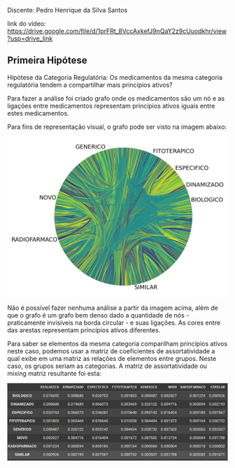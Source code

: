 Discente: Pedro Henrique da Silva Santos

link do vídeo: [https://drive.google.com/file/d/1prFRt_8VccAxkefJ9nQaY2z9cUuodkhr/view?usp=drive_link
](https://drive.google.com/file/d/1prFRt_8VccAxkefJ9nQaY2z9cUuodkhr/view?usp=drive_link)

## Primeira Hipótese
Hipótese da Categoria Regulatória: Os medicamentos da mesma categoria regulatória tendem a compartilhar mais princípios ativos?

Para fazer a análise foi criado grafo onde os medicamentos são um nó e as ligações entre medicamentos representam princípios atívos iguais entre estes medicamentos.

Para fins de representação visual, o grafo pode ser visto na imagem abaixo: 

<center><img width="800" src="src/img/assortativity.png"></center>

Não é possível fazer nenhuma análise a partir da imagem acima, além de que o grafo é um grafo bem denso dado a quantidade de nós - praticamente invisíveis na borda circular -  e suas ligações. As cores entre das arestas representam princípios atívos diferentes.

Para saber se elementos da mesma categoria comparilham princípios atívos neste caso, podemos usar a matriz de coeficientes de assortatividade a qual exibe em uma matriz as relações de elementos entre grupos. Neste caso, os grupos seriam as categorias.
A matriz de assortatividade ou mixing matriz resultante foi esta:

<center><img width="800" src="src/img/Mixing_Matrix.jpg"></center>

